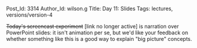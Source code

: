 Post_Id: 3314
Author_Id: wilson.g
Title: Day 11: Slides
Tags: lectures, versions/version-4

<p><del href="http://dev.software-carpentry.org/vcs-01-a1/">Today's screencast experiment</del> [link no longer active] is narration over PowerPoint slides: it isn't animation per se, but we'd like your feedback on whether something like this is a good way to explain "big picture" concepts.</p>
